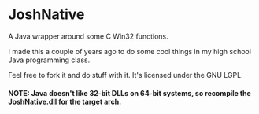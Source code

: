 JoshNative
==========

A Java wrapper around some C Win32 functions.

I made this a couple of years ago to do some cool things in my high school Java programming class.

Feel free to fork it and do stuff with it. It's licensed under the GNU LGPL.

#### NOTE: Java doesn't like 32-bit DLLs on 64-bit systems, so recompile the JoshNative.dll for the target arch.
